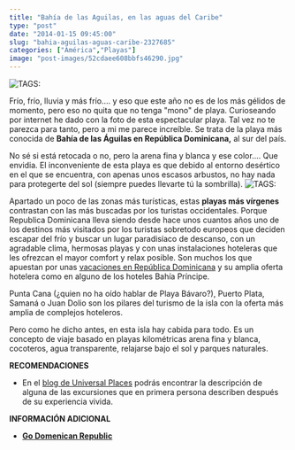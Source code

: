 ```yaml
---
title: "Bahía de las Aguilas, en las aguas del Caribe"
type: "post"
date: "2014-01-15 09:45:00"
slug: "bahia-aguilas-aguas-caribe-2327685"
categories: ["América","Playas"]
image: "post-images/52cdaee608bbfs46290.jpg"
---
```


 ![ TAGS:](post-images/52cdaee608bbfs46290.jpg "Bahía de las Aguilas, República Dominicana")

 Frío, frío, lluvia y más frío.... y eso que este año no es de los más gélidos de momento, pero eso no quita que no tenga "mono" de playa. Curioseando por internet he dado con la foto de esta espectacular playa. Tal vez no te parezca para tanto, pero a mi me parece increíble. Se trata de la playa más conocida de **Bahía de las Águilas en República Dominicana,** al sur del país.

 No sé si está retocada o no, pero la arena fina y blanca y ese color.... Que envidia. El inconveniente de esta playa es que debido al entorno desértico en el que se encuentra, con apenas unos escasos arbustos, no hay nada para protegerte del sol (siempre puedes llevarte tú la sombrilla). ![ TAGS:](post-images/52cdb5858fa03s109125.jpg "Bahia de las Aguilas, ")

 Apartado un poco de las zonas más turísticas, estas **playas más vírgenes** contrastan con las más buscadas por los turistas occidentales. Porque Republica Dominicana lleva siendo desde hace unos cuantos años uno de los destinos más visitados por los turistas sobretodo europeos que deciden escapar del frío y buscar un lugar paradisíaco de descanso, con un agradable clima, hermosas playas y con unas instalaciones hoteleras que les ofrezcan el mayor comfort y relax posible. Son muchos los que apuestan por unas [vacaciones en República Dominicana](http://www.bahia-principe.com/es/ofertas/vacaciones-caribe) y su amplia oferta hotelera como en alguno de los hoteles Bahía Príncipe.

 Punta Cana (¿quien no ha oído hablar de Playa Bávaro?), Puerto Plata, Samaná o Juan Dolio son los pilares del turismo de la isla con la oferta más amplia de complejos hoteleros.

 Pero como he dicho antes, en esta isla hay cabida para todo. Es un concepto de viaje basado en playas kilométricas arena fina y blanca, cocoteros, agua transparente, relajarse bajo el sol y parques naturales.

 **RECOMENDACIONES**

- En el [ blog de Universal Places](http://blog.universalplaces.com/republica-dominicana-lo-tiene-todo/) podrás encontrar la descripción de alguna de las excursiones que en primera persona describen después de su experiencia vivida.

 **INFORMACIÓN ADICIONAL**

- **[Go Domenican Republic](http://www.godominicanrepublic.com/rd/?lang=es&idioma=1)**